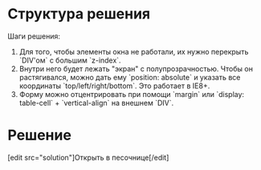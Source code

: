 # Структура решения

Шаги решения:
<ol><li>
Для того, чтобы элементы окна не работали, их нужно перекрыть `DIV'ом` с большим `z-index`.</li>
<li>Внутри него будет лежать "экран" с полупрозрачностью. Чтобы он растягивался, можно дать ему `position: absolute` и указать все координаты `top/left/right/bottom`. Это работает в IE8+.</li>
<li>Форму можно отцентрировать при помощи `margin` или `display: table-cell` + `vertical-align` на внешнем `DIV`.</li>
</ol>

# Решение

[edit src="solution"]Открыть в песочнице[/edit]